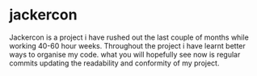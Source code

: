 # jackercon

Jackercon is a project i have rushed out the last couple of months while working 40-60 hour weeks. Throughout the project i have learnt better ways to organise my code. what you will hopefully see now is regular commits updating the readability and conformity of my project.
